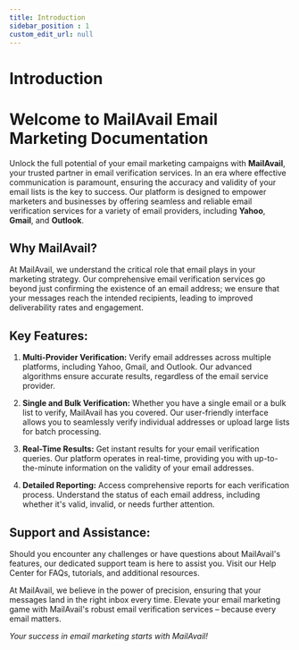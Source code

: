 ```yaml
---
title: Introduction
sidebar_position : 1
custom_edit_url: null
---
```


# Introduction

# Welcome to MailAvail Email Marketing Documentation

Unlock the full potential of your email marketing campaigns with **MailAvail**, your trusted partner in email verification services. In an era where effective communication is paramount, ensuring the accuracy and validity of your email lists is the key to success. Our platform is designed to empower marketers and businesses by offering seamless and reliable email verification services for a variety of email providers, including **Yahoo**, **Gmail**, and **Outlook**.

## Why MailAvail?

At MailAvail, we understand the critical role that email plays in your marketing strategy. Our comprehensive email verification services go beyond just confirming the existence of an email address; we ensure that your messages reach the intended recipients, leading to improved deliverability rates and engagement.

## Key Features:

1. **Multi-Provider Verification:**
   Verify email addresses across multiple platforms, including Yahoo, Gmail, and Outlook. Our advanced algorithms ensure accurate results, regardless of the email service provider.

2. **Single and Bulk Verification:**
   Whether you have a single email or a bulk list to verify, MailAvail has you covered. Our user-friendly interface allows you to seamlessly verify individual addresses or upload large lists for batch processing.

3. **Real-Time Results:**
   Get instant results for your email verification queries. Our platform operates in real-time, providing you with up-to-the-minute information on the validity of your email addresses.

4. **Detailed Reporting:**
   Access comprehensive reports for each verification process. Understand the status of each email address, including whether it's valid, invalid, or needs further attention.


## Support and Assistance:

Should you encounter any challenges or have questions about MailAvail's features, our dedicated support team is here to assist you. Visit our Help Center for FAQs, tutorials, and additional resources.

At MailAvail, we believe in the power of precision, ensuring that your messages land in the right inbox every time. Elevate your email marketing game with MailAvail's robust email verification services – because every email matters.

*Your success in email marketing starts with MailAvail!*

